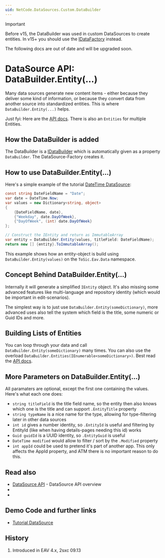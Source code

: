 ```yaml
---
uid: NetCode.DataSources.Custom.DataBuilder
---
```


> [!IMPORTANT]
> Before v15, the DataBuilder was used in custom DataSources to create entities.
> In v15+ you should use the [IDataFactory](xref:ToSic.Eav.DataSources.IDataFactory) instead.
>
> The following docs are out of date and will be upgraded soon.

# DataSource API: DataBuilder.Entity(...)

Many data sources generate new content items - either because they deliver some kind of information, or because they convert data from another source into standardized entities. This is where `DataBuilder.Entity(...)` helps. 

Just fyi: Here are the [API docs](xref:ToSic.Eav.Data.IDataBuilder.Entity*). There is also an `Entities` for multiple Entities.

## How the DataBuilder is added

The DataBuilder is a [IDataBuilder](xref:ToSic.Eav.Data.IDataBuilder) which is automatically given as a property `DataBuilder`. The DataSource-Factory creates it. 

## How to use DataBuilder.Entity(...)

Here's a simple example of the tutorial [DateTime DataSource](https://github.com/2sic/2sxc-eav-tutorial-custom-datasource/): 

```cs
const string DateFieldName = "Date";
var date = DateTime.Now;
var values = new Dictionary<string, object>
{
    {DateFieldName, date},
    {"Weekday", date.DayOfWeek},
    {"DayOfWeek", (int) date.DayOfWeek}
};

// Construct the IEntity and return as ImmutableArray
var entity = DataBuilder.Entity(values, titleField: DateFieldName);
return new [] {entity}.ToImmutableArray();

```

This example shows how an entity-object is build using `DataBuilder.Entity(values)` on the `ToSic.Eav.Data` namespace.

## Concept Behind DataBuilder.Entity(...)

Internally it will generate a simplified `IEntity` object.
It's also missing some advanced features like multi-language and repository identity (which would be important in edit-scenarios). 

The simplest way is to just use `DataBuilder.Entity(someDictionary)`, more advanced uses also tell the system which field is the title, some numeric or Guid IDs and more. 


## Building Lists of Entities

You can loop through your data and call `DataBuilder.Entity(someDictionary)` many times. 
You can also use the overload `DataBuilder.Entities(IEnumerable<someDictionary>)`. Best read the [API docs](xref:ToSic.Eav.Data.IDataBuilder.Entities*).


## More Parameters on DataBuilder.Entity(...)

All paramaters are optional, except the first one containing the values. Here's what each one does:

* `string titleField` is the title field name, so the entity then also knows which one is the title and can support `.EntityTitle` property
* `string typeName` is a nice name for the type, allowing for type-filtering later in other data sources
* `int id` gives a number identity, so `.EntityId` is useful and filtering by EntityId (like when having details-pages needing this id) works
* `Guid guidId` is a UUID identity, so `.EntityGuid` is useful
* `DateTime modified` would allow to filter / sort by the `.Modified` property
* `int appId` could be used to pretend it's part of another app. This only affects the AppId property, and ATM there is no important reason to do this. 


## Read also

* [DataSource API](xref:NetCode.DataSources.Custom.Api) - DataSource API overview
* [](xref:NetCode.DataSources.Custom.Provide)
* [](xref:ToSic.Eav.Data.IDataBuilder.Entity*)

## Demo Code and further links

* [Tutorial DataSource](xref:NetCode.DataSources.Custom.TutorialBasic.Index)

## History

1. Introduced in EAV 4.x, 2sxc 09.13
